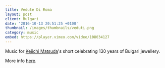 ```yaml
---
title: Vedute Di Roma
layout: post
client: Bulgari
date: '2016-10-13 20:51:25 +0100'
thumbnail: /images/thumbnails/veduti.png
category: music
embed: https://player.vimeo.com/video/108034127
---
```


Music for [Keiichi Matsuda](http://km.cx/ "Keiichi Matsuda")'s short celebrating 130 years of Bulgari jewellery.

More info [here](http://130.bulgari.com/en/video/vedute-di-roma "130 Years Of Masterpieces").

